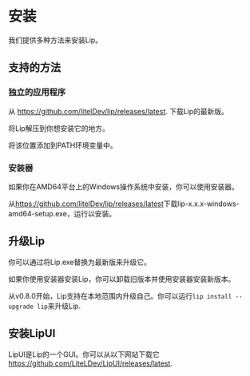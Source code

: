 # 安装

我们提供多种方法来安装Lip。

## 支持的方法

### 独立的应用程序

从 <https://github.com/litelDev/lip/releases/latest>. 下载Lip的最新版。

将Lip解压到你想安装它的地方。

将该位置添加到PATH环境变量中。

### 安装器

如果你在AMD64平台上的Windows操作系统中安装，你可以使用安装器。

从<https://github.com/litelDev/lip/releases/latest>下载lip-x.x.x-windows-amd64-setup.exe，运行以安装。

## 升级Lip

你可以通过将Lip.exe替换为最新版来升级它。

如果你使用安装器安装Lip，你可以卸载旧版本并使用安装器安装新版本。

从v0.8.0开始，Lip支持在本地范围内升级自己。你可以运行`lip install --upgrade lip`来升级Lip.

## 安装LipUI

LipUI是Lip的一个GUI。你可以从以下网站下载它 <https://github.com/LiteLDev/LipUI/releases/latest>.